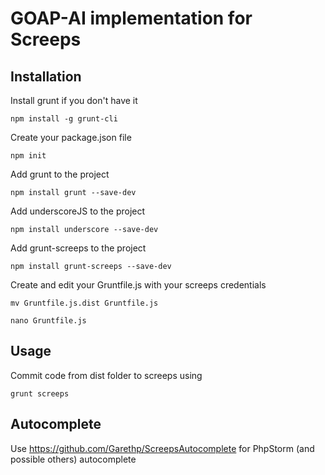 GOAP-AI implementation for Screeps
=================================

## Installation
Install grunt if you don't have it

`npm install -g grunt-cli`


Create your package.json file

`npm init`


Add grunt to the project

`npm install grunt --save-dev`

Add underscoreJS to the project

`npm install underscore --save-dev`


Add grunt-screeps to the project

`npm install grunt-screeps --save-dev`


Create and edit your Gruntfile.js with your screeps credentials

`mv Gruntfile.js.dist Gruntfile.js`

`nano Gruntfile.js`


## Usage
Commit code from dist folder to screeps using

`grunt screeps`


## Autocomplete
Use https://github.com/Garethp/ScreepsAutocomplete for PhpStorm (and possible others) autocomplete
